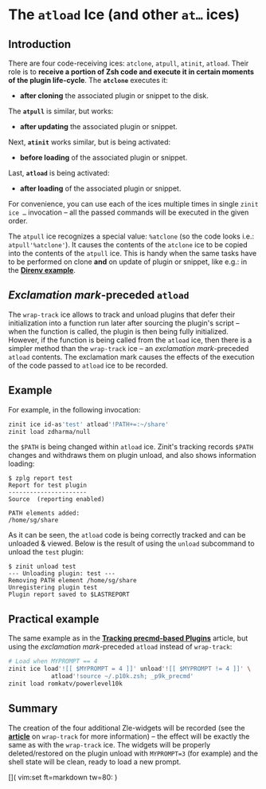# The `atload` Ice (and other `at…` ices)

## Introduction

There are four code-receiving ices: `atclone`, `atpull`, `atinit`, `atload`.
Their role is to **receive a portion of Zsh code and execute it in certain
moments of the plugin life-cycle**. The **`atclone`** executes it:

  - **after cloning** the associated plugin or snippet to the disk.

The **`atpull`** is similar, but works:

  - **after updating** the associated plugin or snippet. 

Next, **`atinit`** works similar, but is being activated:

  - **before loading** of the associated plugin or snippet.

Last, **`atload`** is being activated:

  - **after loading** of the associated plugin or snippet.

For convenience, you can use each of the ices multiple times in single `zinit
ice …` invocation – all the passed commands will be executed in the given order.

The `atpull` ice recognizes a special value: `%atclone` (so the code looks i.e.:
`atpull'%atclone'`). It causes the contents of the `atclone` ice to be copied
into the contents of the `atpull` ice. This is handy when the same tasks have to
be performed on clone **and** on update of plugin or snippet, like e.g.: in the
[**Direnv example**](../Direnv-explanation).

## *Exclamation mark*-preceded `atload`

The `wrap-track` ice allows to track and unload plugins that defer their
initialization into a function run later after sourcing the plugin's script –
when the function is called, the plugin is then being fully initialized.
However, if the function is being called from the `atload` ice, then there is a
simpler method than the `wrap-track` ice – an *exclamation mark*-preceded
`atload` contents. The exclamation mark causes the effects of the execution of
the code passed to `atload` ice to be recorded.

## Example

For example, in the following invocation:

```zsh
zinit ice id-as'test' atload'!PATH+=:~/share'
zinit load zdharma/null
```

the `$PATH` is being changed within `atload` ice. Zinit's tracking records
`$PATH` changes and withdraws them on plugin unload, and also shows information
loading:

<pre><code>$ zplg report test
Report for test plugin
<span class="hljs-blue">----------------------</span>
Source  (reporting enabled)

<span class="hljs-orange">PATH elements added:</span>
/home/sg/share
</code></pre>

As it can be seen, the `atload` code is being correctly tracked and can be
unloaded & viewed. Below is the result of using the `unload` subcommand to
unload the `test` plugin:

<pre><code>$ zinit unload test
<span class="hljs-blue">--- Unloading plugin: test ---</span>
Removing PATH element /home/sg/share
Unregistering plugin test
Plugin report saved to $LASTREPORT
</code></pre>

## Practical example

The same example as in the [**Tracking precmd-based Plugins**](../wrap-track/)
article, but using the *exclamation mark*-preceded `atload` instead of
`wrap-track`:

```zsh
# Load when MYPROMPT == 4
zinit ice load'![[ $MYPROMPT = 4 ]]' unload'![[ $MYPROMPT != 4 ]]' \
            atload'!source ~/.p10k.zsh; _p9k_precmd'
zinit load romkatv/powerlevel10k
```

## Summary

The creation of the four additional Zle-widgets will be recorded (see the
[**article**](../wrap-track) on `wrap-track` for more information) – the effect will
be exactly the same as with the `wrap-track` ice.  The widgets will be properly
deleted/restored on the plugin unload with `MYPROMPT=3` (for example) and the
shell state will be clean, ready to load a new prompt.

[]( vim:set ft=markdown tw=80: )

